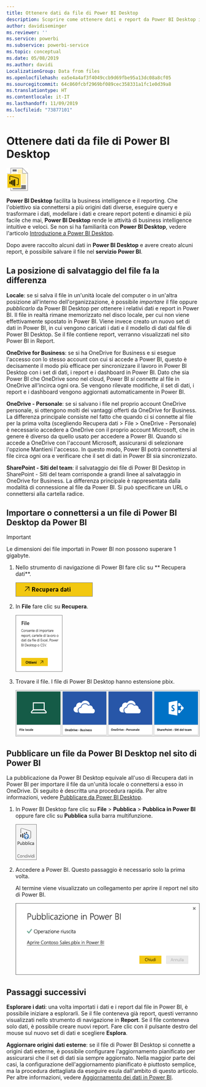 ```yaml
---
title: Ottenere dati da file di Power BI Desktop
description: Scoprire come ottenere dati e report da Power BI Desktop in Power BI
author: davidiseminger
ms.reviewer: ''
ms.service: powerbi
ms.subservice: powerbi-service
ms.topic: conceptual
ms.date: 05/08/2019
ms.author: davidi
LocalizationGroup: Data from files
ms.openlocfilehash: ea5e4a4af3f4049ccb9d69fbe95a13dc08a8cf05
ms.sourcegitcommit: 64c860fcbf2969bf089cec358331a1fc1e0d39a8
ms.translationtype: HT
ms.contentlocale: it-IT
ms.lasthandoff: 11/09/2019
ms.locfileid: "73877101"
---
```

# <a name="get-data-from-power-bi-desktop-files"></a>Ottenere dati da file di Power BI Desktop
![](media/service-desktop-files/pbid_file_icon.png)

**Power BI Desktop** facilita la business intelligence e il reporting. Che l'obiettivo sia connettersi a più origini dati diverse, eseguire query e trasformare i dati, modellare i dati e creare report potenti e dinamici è più facile che mai, **Power BI Desktop** rende le attività di business intelligence intuitive e veloci. Se non si ha familiarità con **Power BI Desktop**, vedere l'articolo [Introduzione a Power BI Desktop](desktop-getting-started.md).

Dopo avere raccolto alcuni dati in **Power BI Desktop** e avere creato alcuni report, è possibile salvare il file nel **servizio Power BI**.

## <a name="where-your-file-is-saved-makes-a-difference"></a>La posizione di salvataggio del file fa la differenza
**Locale**: se si salva il file in un'unità locale del computer o in un'altra posizione all'interno dell'organizzazione, è possibile *importare* il file oppure *pubblicarlo* da Power BI Desktop per ottenere i relativi dati e report in Power BI. Il file in realtà rimane memorizzato nel disco locale, per cui non viene effettivamente spostato in Power BI. Viene invece creato un nuovo set di dati in Power BI, in cui vengono caricati i dati e il modello di dati dal file di Power BI Desktop. Se il file contiene report, verranno visualizzati nel sito Power BI in Report.

**OneDrive for Business**: se si ha OneDrive for Business e si esegue l'accesso con lo stesso account con cui si accede a Power BI, questo è decisamente il modo più efficace per sincronizzare il lavoro in Power BI Desktop con i set di dati, i report e i dashboard in Power BI. Dato che sia Power BI che OneDrive sono nel cloud, Power BI *si connette* al file in OneDrive all'incirca ogni ora. Se vengono rilevate modifiche, il set di dati, i report e i dashboard vengono aggiornati automaticamente in Power BI.

**OneDrive - Personale**: se si salvano i file nel proprio account OneDrive personale, si ottengono molti dei vantaggi offerti da OneDrive for Business. La differenza principale consiste nel fatto che quando ci si connette al file per la prima volta (scegliendo Recupera dati > File > OneDrive - Personale) è necessario accedere a OneDrive con il proprio account Microsoft, che in genere è diverso da quello usato per accedere a Power BI. Quando si accede a OneDrive con l'account Microsoft, assicurarsi di selezionare l'opzione Mantieni l'accesso. In questo modo, Power BI potrà connettersi al file circa ogni ora e verificare che il set di dati in Power BI sia sincronizzato.

**SharePoint - Siti del team**: il salvataggio dei file di Power BI Desktop in SharePoint - Siti del team corrisponde a grandi linee al salvataggio in OneDrive for Business. La differenza principale è rappresentata dalla modalità di connessione al file da Power BI. Si può specificare un URL o connettersi alla cartella radice.

## <a name="import-or-connect-to-a-power-bi-desktop-file-from-power-bi"></a>Importare o connettersi a un file di Power BI Desktop da Power BI
>[!IMPORTANT]
>Le dimensioni dei file importati in Power BI non possono superare 1 gigabyte.

1. Nello strumento di navigazione di Power BI fare clic su ** Recupera dati**.
   
   ![](media/service-desktop-files/pbid_get_data_button.png)
2. In **File** fare clic su **Recupera**.
   
   ![](media/service-desktop-files/pbid_files_get.png)
3. Trovare il file. I file di Power BI Desktop hanno estensione pbix.
   
   ![](media/service-desktop-files/pbid_find_your_file.png)

## <a name="publish-a-file-from-power-bi-desktop-to-your-power-bi-site"></a>Pubblicare un file da Power BI Desktop nel sito di Power BI
La pubblicazione da Power BI Desktop equivale all'uso di Recupera dati in Power BI per importare il file da un'unità locale o connettersi a esso in OneDrive.  Di seguito è descritta una procedura rapida. Per altre informazioni, vedere [Pubblicare da Power BI Desktop](desktop-upload-desktop-files.md).

1. In Power BI Desktop fare clic su **File** > **Pubblica** > **Pubblica in Power BI** oppure fare clic su **Pubblica** sulla barra multifunzione.
   
   ![](media/service-desktop-files/pbid_publish.png)
2. Accedere a Power BI. Questo passaggio è necessario solo la prima volta.
   
   Al termine viene visualizzato un collegamento per aprire il report nel sito di Power BI.
   
   ![](media/service-desktop-files/pbid_publishing.png)

## <a name="next-steps"></a>Passaggi successivi
**Esplorare i dati**: una volta importati i dati e i report dal file in Power BI, è possibile iniziare a esplorarli. Se il file conteneva già report, questi verranno visualizzati nello strumento di navigazione in **Report**. Se il file conteneva solo dati, è possibile creare nuovi report. Fare clic con il pulsante destro del mouse sul nuovo set di dati e scegliere **Esplora**.

**Aggiornare origini dati esterne**: se il file di Power BI Desktop si connette a origini dati esterne, è possibile configurare l'aggiornamento pianificato per assicurarsi che il set di dati sia sempre aggiornato. Nella maggior parte dei casi, la configurazione dell'aggiornamento pianificato è piuttosto semplice, ma la procedura dettagliata da eseguire esula dall'ambito di questo articolo. Per altre informazioni, vedere [Aggiornamento dei dati in Power BI](refresh-data.md).

